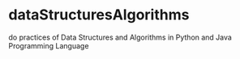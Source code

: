# dataStructuresAlgorithms
do practices of Data Structures and Algorithms in Python and Java Programming Language 
